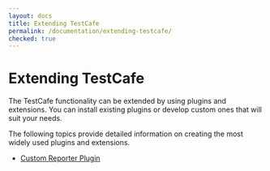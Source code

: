 ```yaml
---
layout: docs
title: Extending TestCafe
permalink: /documentation/extending-testcafe/
checked: true
---
```

# Extending TestCafe

The TestCafe functionality can be extended by using plugins and extensions.
You can install existing plugins or develop custom ones that will suit your needs.

The following topics provide detailed information on creating the most widely used plugins and extensions.

* [Custom Reporter Plugin](custom-reporter-plugin/index.md)
